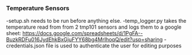 ### Temperature Sensors
-setup.sh needs to be run before anything else. 
-temp_logger.py takes the temperature read from from 2 tmp101 sensors and logs them to a google sheet: https://docs.google.com/spreadsheets/d/1PgFA--BuzkRDFu016JydEhkBxGjuFYY68bg4MrIhoqQ/edit?usp=sharing
-credentials.json file is used to authenticate the user for editing purposes
